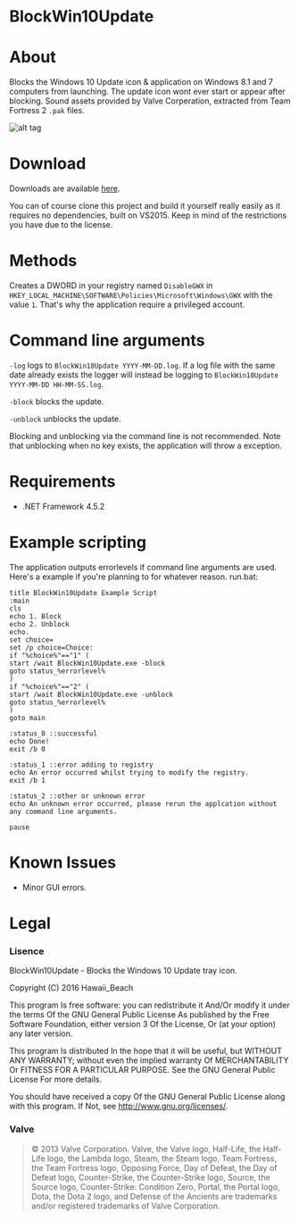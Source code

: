 # BlockWin10Update

# About
Blocks the Windows 10 Update icon & application on Windows 8.1 and 7 computers from launching. The update icon wont ever start or appear after blocking.
Sound assets provided by Valve Corperation, extracted from Team Fortress 2 `.pak` files.

![alt tag](http://i.imgur.com/5jVUvMl.png)

# Download
Downloads are available [here](https://github.com/ElPumpo/BlockWin10Update/releases).

You can of course clone this project and build it yourself really easily as it requires no dependencies, built on VS2015. Keep in mind of the restrictions you have due to the license.

# Methods
Creates a DWORD in your registry named `DisableGWX` in `HKEY_LOCAL_MACHINE\SOFTWARE\Policies\Microsoft\Windows\GWX` with the value `1`. That's why the application require a privileged account.

# Command line arguments
`-log` logs to `BlockWin10Update YYYY-MM-DD.log`. If a log file with the same date already exists the logger will instead be logging to `BlockWin10Update YYYY-MM-DD HH-MM-SS.log`.

`-block` blocks the update.

`-unblock` unblocks the update.

Blocking and unblocking via the command line is not recommended. Note that unblocking when no key exists, the application will throw a exception.

# Requirements
+ .NET Framework 4.5.2

# Example scripting
The application outputs errorlevels if command line arguments are used. Here's a example if you're planning to for whatever reason.
run.bat:
```
title BlockWin10Update Example Script
:main
cls
echo 1. Block
echo 2. Unblock
echo.
set choice=
set /p choice=Choice: 
if "%choice%"=="1" (
start /wait BlockWin10Update.exe -block
goto status_%errorlevel%
)
if "%choice%"=="2" (
start /wait BlockWin10Update.exe -unblock
goto status_%errorlevel%
)
goto main

:status_0 ::successful
echo Done!
exit /b 0

:status_1 ::error adding to registry
echo An error occurred whilst trying to modify the registry.
exit /b 1

:status_2 ::other or unknown error
echo An unknown error occurred, please rerun the applcation without any command line arguments.

pause
```

# Known Issues
+ Minor GUI errors.

# Legal

### Lisence
BlockWin10Update - Blocks the Windows 10 Update tray icon.

Copyright (C) 2016 Hawaii_Beach

This program Is free software: you can redistribute it And/Or modify
it under the terms Of the GNU General Public License As published by
the Free Software Foundation, either version 3 Of the License, Or
(at your option) any later version.

This program Is distributed In the hope that it will be useful,
but WITHOUT ANY WARRANTY; without even the implied warranty Of
MERCHANTABILITY Or FITNESS FOR A PARTICULAR PURPOSE.  See the
GNU General Public License For more details.

You should have received a copy Of the GNU General Public License
along with this program.  If Not, see <http://www.gnu.org/licenses/>.

### Valve
> © 2013 Valve Corporation. Valve, the Valve logo, Half-Life, the Half-Life logo, the Lambda logo, Steam, the Steam logo, Team Fortress, the Team Fortress logo, Opposing Force, Day of Defeat, the Day of Defeat logo, Counter-Strike, the Counter-Strike logo, Source, the Source logo, Counter-Strike: Condition Zero, Portal, the Portal logo, Dota, the Dota 2 logo, and Defense of the Ancients are trademarks and/or registered trademarks of Valve Corporation.
